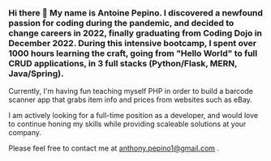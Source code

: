 ### Hi there 👋 My name is Antoine Pepino. I discovered a newfound passion for coding during the pandemic, and decided to change careers in 2022, finally graduating from Coding Dojo in December 2022. During this intensive bootcamp, I spent over 1000 hours learning the craft, going from "Hello World" to full CRUD applications, in 3 full stacks (Python/Flask, MERN, Java/Spring). 

Currently, I'm having fun teaching myself PHP in order to build a barcode scanner app that grabs item info and prices from websites such as eBay.

I am actively looking for a full-time position as a developer, and would love to continue honing my skills while providing scaleable solutions at your company. 

Please feel free to contact me at anthony.pepino1@gmail.com . 
